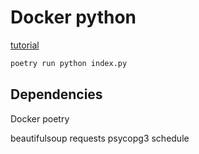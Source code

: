 # Docker python

[tutorial](https://docs.docker.com/language/python/build-images/)

```python
poetry run python index.py
```

## Dependencies

Docker
poetry

beautifulsoup
requests
psycopg3
schedule
